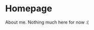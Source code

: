 # Homepage
About me.
Nothing much here for now :(

<!---
✨ Comment ✨ 
Yes!
Not shown. I am interested in money earning H-)

--->
